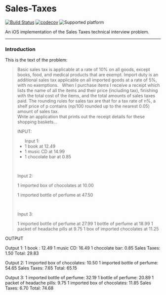 # Sales-Taxes

[![Build Status](https://travis-ci.org/chicio/Sales-Taxes.svg?branch=master)](https://travis-ci.org/chicio/Sales-Taxes)
[![codecov](https://codecov.io/gh/chicio/Sales-Taxes/branch/master/graph/badge.svg)](https://codecov.io/gh/chicio/Sales-Taxes)
![Supported platform](https://img.shields.io/badge/platform-iOS-orange.svg)

An iOS implementation of the Sales Taxes technical interview problem.

***
### Introduction
This is the text of the problem:
>Basic sales tax is applicable at a rate of 10% on all goods, except books, food, and medical products that are exempt. Import duty is an additional sales tax applicable on all imported goods at a rate of 5%, with no exemptions.
> &nbsp;
> When I purchase items I receive a receipt which lists the name of all the items and their price (including tax), finishing with the total cost of the items, and the total amounts of sales taxes paid. The rounding rules for sales tax are that for a tax rate of n%, a shelf price of p contains (np/100 rounded up to the nearest 0.05) amount of sales tax. <br/>
>Write an application that prints out the receipt details for these shopping baskets...
>
>INPUT:
>
><ul>Input 1:
> <li>1 book at 12.49 </li>
> <li>1 music CD at 14.99</li>
> <li>1 chocolate bar at 0.85</li>
> </ul>
> &nbsp;
> 
>Input 2:
>
> 1 imported box of chocolates at 10.00
> 
> 1 imported bottle of perfume at 47.50
> 
> &nbsp;
>
> Input 3:
>
> 1 imported bottle of perfume at 27.99
> 1 bottle of perfume at 18.99
> 1 packet of headache pills at 9.75
> 1 box of imported chocolates at 11.25
>
OUTPUT

Output 1:
1 book : 12.49
1 music CD: 16.49
1 chocolate bar: 0.85
Sales Taxes: 1.50
Total: 29.83

Output 2:
1 imported box of chocolates: 10.50
1 imported bottle of perfume: 54.65
Sales Taxes: 7.65
Total: 65.15

Output 3:
1 imported bottle of perfume: 32.19
1 bottle of perfume: 20.89
1 packet of headache pills: 9.75
1 imported box of chocolates: 11.85
Sales Taxes: 6.70
Total: 74.68

